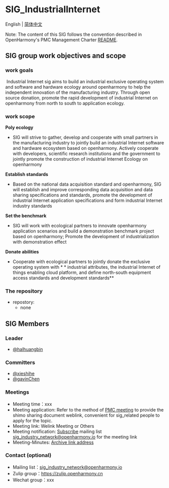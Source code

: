 # SIG_IndustrialInternet
English | [简体中文](./sig_industrial_internet_cn.md)

Note: The content of this SIG follows the convention described in OpenHarmony's PMC Management Charter [README](/zh/pmc.md).

## SIG group work objectives and scope

### work goals

​       Industrial Internet sig aims to build an industrial exclusive operating system and software and hardware ecology around openharmony to help the independent innovation of the manufacturing industry. Through open source donation, promote the rapid development of industrial Internet on openharmony from north to south to application ecology.

### work scope

**Poly ecology**

* SIG will strive to gather, develop and cooperate with small partners in the manufacturing industry to jointly build an industrial Internet software and hardware ecosystem based on openharmony. Actively cooperate with developers, scientific research institutions and the government to jointly promote the construction of industrial Internet Ecology on openharmony

**Establish standards**
* Based on the national data acquisition standard and openharmony, SIG will establish and improve corresponding data acquisition and data sharing specifications and standards, promote the development of industrial Internet application specifications and form industrial Internet industry standards

**Set the benchmark**
* SIG will work with ecological partners to innovate openharmony application scenarios and build a demonstration benchmark project based on openharmony; Promote the development of industrialization with demonstration effect

**Donate abilities**

* Cooperate with ecological partners to jointly donate the exclusive operating system with * * industrial attributes, the industrial Internet of things enabling cloud platform, and define north-south equipment access standards and development standards**

### The repository 
- repostory:
  - none


## SIG Members

### Leader
- [@halhuangbin](https://gitee.com/halhuangbin)   

### Committers
- [@xieshihe](https://gitee.com/xieshihe)     
- [@gavinChen](https://gitee.com/gavin1234)  

### Meetings
 - Meeting time：xxx
 - Meeting application: Refer to the method of [PMC meeting](https://gitee.com/dongjinguang/community/blob/master/zh/pmc.md#pmc%E4%BC%9A%E8%AE%AE%E9%93%BE%E6%8E%A5) to provide the shimo sharing document weblink, convenient for sig_related people to apply for the topic.
 - Meeting link: Welink Meeting or Others
 - Meeting notification: [Subscribe](https://lists.openatom.io/postorius/lists/sig_industry_network.openharmony.io/) mailing list [sig_industry_network@openharmony.io](https://lists.openatom.io/postorius/lists/sig_industry_network.openharmony.io/) for the meeting link
 - Meeting-Minutes: [Archive link address](https://gitee.com/openharmony-sig/sig-content/tree/master/industrial_internet/meetings)

### Contact (optional)

- Mailing list：[sig_industry_network@openharmony.io](https://lists.openatom.io/postorius/lists/sig_industry_network.openharmony.io/)
- Zulip group：https://zulip.openharmony.cn
- Wechat group：xxx
